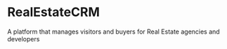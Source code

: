 # RealEstateCRM
A platform that manages visitors and buyers for Real Estate agencies and developers
